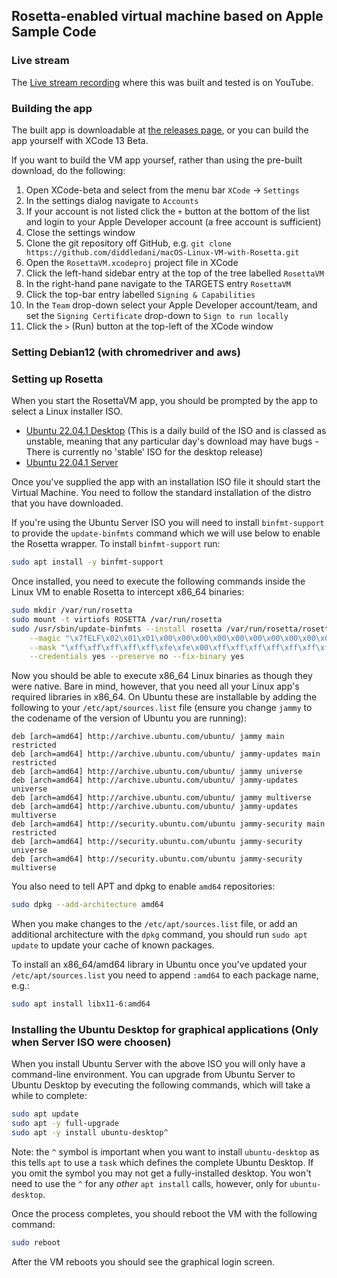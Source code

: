 ## Rosetta-enabled virtual machine based on Apple Sample Code

### Live stream

The [Live stream recording](https://youtu.be/OrMjQtPxo5Y) where this was built
and tested is on YouTube.

### Building the app

The built app is downloadable at [the releases page](https://github.com/diddledani/macOS-Linux-VM-with-Rosetta/releases),
or you can build the app yourself with XCode 13 Beta.

If you want to build the VM app yoursef, rather than using the pre-built download,
do the following:

1. Open XCode-beta and select from the menu bar `XCode` -> `Settings`
1. In the settings dialog navigate to `Accounts`
1. If your account is not listed click the `+` button at the bottom of the list
   and login to your Apple Developer account (a free account is sufficient)
1. Close the settings window
1. Clone the git repository off GitHub, e.g.
   `git clone https://github.com/diddledani/macOS-Linux-VM-with-Rosetta.git`
1. Open the `RosettaVM.xcodeproj` project file in XCode
1. Click the left-hand sidebar entry at the top of the tree labelled
   `RosettaVM`
1. In the right-hand pane navigate to the TARGETS entry `RosettaVM`
1. Click the top-bar entry labelled `Signing & Capabilities`
1. In the `Team` drop-down select your Apple Developer account/team, and set
   the `Signing Certificate` drop-down to `Sign to run locally`
1. Click the `>` (Run) button at the top-left of the XCode window

### Setting Debian12 (with chromedriver and aws)


### Setting up Rosetta

When you start the RosettaVM app, you should be prompted by the app to select
a Linux installer ISO.

- [Ubuntu 22.04.1 Desktop](https://cdimage.ubuntu.com/jammy/daily-live/current/jammy-desktop-arm64.iso) (This is a daily build of the ISO and is classed as unstable, meaning that any particular day's download may have bugs - There is currently no 'stable' ISO for the desktop release)
- [Ubuntu 22.04.1 Server](https://cdimage.ubuntu.com/ubuntu/releases/22.04/release/ubuntu-22.04.1-live-server-arm64.iso)

Once you've supplied the app with an installation ISO file it should start the
Virtual Machine. You need to follow the standard installation of the distro that
you have downloaded.

If you're using the Ubuntu Server ISO you will need to install `binfmt-support`
to provide the `update-binfmts` command which we will use below to enable the
Rosetta wrapper. To install `binfmt-support` run:

```bash
sudo apt install -y binfmt-support
```

Once installed, you need to execute the following commands inside the Linux VM
to enable Rosetta to intercept x86_64 binaries:

```bash
sudo mkdir /var/run/rosetta
sudo mount -t virtiofs ROSETTA /var/run/rosetta
sudo /usr/sbin/update-binfmts --install rosetta /var/run/rosetta/rosetta \
    --magic "\x7fELF\x02\x01\x01\x00\x00\x00\x00\x00\x00\x00\x00\x00\x02\x00\x3e\x00" \
    --mask "\xff\xff\xff\xff\xff\xfe\xfe\x00\xff\xff\xff\xff\xff\xff\xff\xff\xfe\xff\xff\xff" \
    --credentials yes --preserve no --fix-binary yes
```

Now you should be able to execute x86_64 Linux binaries as though they were
native. Bare in mind, however, that you need all your Linux app's required
libraries in x86_64. On Ubuntu these are installable by adding the following to
your `/etc/apt/sources.list` file (ensure you change `jammy` to the codename of
the version of Ubuntu you are running):

```
deb [arch=amd64] http://archive.ubuntu.com/ubuntu/ jammy main restricted
deb [arch=amd64] http://archive.ubuntu.com/ubuntu/ jammy-updates main restricted
deb [arch=amd64] http://archive.ubuntu.com/ubuntu/ jammy universe
deb [arch=amd64] http://archive.ubuntu.com/ubuntu/ jammy-updates universe
deb [arch=amd64] http://archive.ubuntu.com/ubuntu/ jammy multiverse
deb [arch=amd64] http://archive.ubuntu.com/ubuntu/ jammy-updates multiverse
deb [arch=amd64] http://security.ubuntu.com/ubuntu jammy-security main restricted
deb [arch=amd64] http://security.ubuntu.com/ubuntu jammy-security universe
deb [arch=amd64] http://security.ubuntu.com/ubuntu jammy-security multiverse
```

You also need to tell APT and dpkg to enable `amd64` repositories:

```bash
sudo dpkg --add-architecture amd64
```

When you make changes to the `/etc/apt/sources.list` file, or add an additional
architecture with the `dpkg` command, you should run `sudo apt update` to update
your cache of known packages.

To install an x86_64/amd64 library in Ubuntu once you've updated your
`/etc/apt/sources.list` you need to append `:amd64` to each package name, e.g.:

```bash
sudo apt install libx11-6:amd64
```

### Installing the Ubuntu Desktop for graphical applications (Only when Server ISO were choosen)

When you install Ubuntu Server with the above ISO you will only have a command-line
environment. You can upgrade from Ubuntu Server to Ubuntu Desktop by evecuting the
following commands, which will take a while to complete:

```bash
sudo apt update
sudo apt -y full-upgrade
sudo apt -y install ubuntu-desktop^
```

Note: the `^` symbol is important when you want to install `ubuntu-desktop` as this
tells `apt` to use a `task` which defines the complete Ubuntu Desktop. If you omit
the symbol you may not get a fully-installed desktop. You won't need to use the `^`
for any *other* `apt install` calls, however, only for `ubuntu-desktop`.

Once the process completes, you should reboot the VM with the following command:

```bash
sudo reboot
```

After the VM reboots you should see the graphical login screen.
